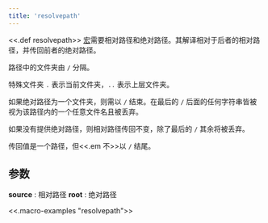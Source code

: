 ```yaml
---
title: 'resolvepath'
---
```


<<.def resolvepath>> [宏](Macros)需要相对路径和绝对路径。其解译相对于后者的相对路径，并传回前者的绝对路径。

路径中的文件夹由 `/` 分隔。

特殊文件夹 `.` 表示当前文件夹，`..` 表示上层文件夹。

如果绝对路径为一个文件夹，则需以 `/` 结束。在最后的 `/` 后面的任何字符串皆被视为该路径内的一个任意文件名且被丢弃。

如果没有提供绝对路径，则相对路径传回不变，除了最后的 `/` 其余将被丢弃。

传回值是一个路径，但<<.em 不>>以 `/` 结尾。

## 参数

**source**
: 相对路径
**root**
: 绝对路径

<<.macro-examples "resolvepath">>
